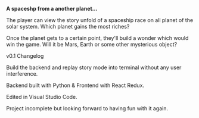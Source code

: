 **A spaceshp from a another planet...**

The player can view the story unfold of a spaceship race on all planet of the solar system.
Which planet gains the most riches?

Once the planet gets to a certain point, they'll build a wonder which would win the game. Will it be Mars, Earth or some other mysterious object?

v0.1 Changelog

Build the backend and replay story mode into terminal without any user interference.

Backend built with Python & Frontend with React Redux.

Edited in Visual Studio Code.

Project incomplete but looking forward to having fun with it again.